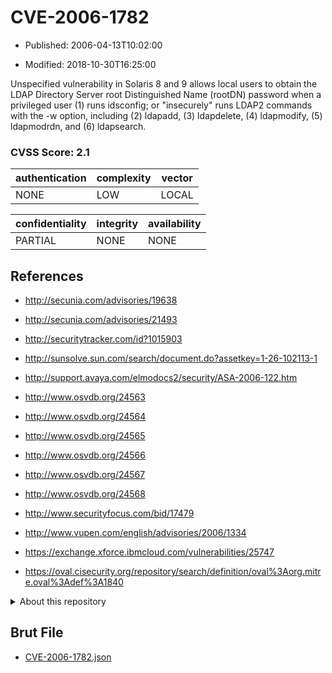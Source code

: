 # CVE-2006-1782

- Published: 2006-04-13T10:02:00

- Modified: 2018-10-30T16:25:00

Unspecified vulnerability in Solaris 8 and 9 allows local users to obtain the LDAP Directory Server root Distinguished Name (rootDN) password when a privileged user (1) runs idsconfig; or "insecurely" runs LDAP2 commands with the -w option, including (2) ldapadd, (3) ldapdelete, (4) ldapmodify, (5) ldapmodrdn, and (6) ldapsearch.

### CVSS Score: **2.1**

| authentication | complexity | vector |
| --- | --- | --- |
| NONE | LOW | LOCAL |

| confidentiality | integrity | availability |
| --- | --- | --- |
| PARTIAL | NONE | NONE |

## References

* http://secunia.com/advisories/19638

* http://secunia.com/advisories/21493

* http://securitytracker.com/id?1015903

* http://sunsolve.sun.com/search/document.do?assetkey=1-26-102113-1

* http://support.avaya.com/elmodocs2/security/ASA-2006-122.htm

* http://www.osvdb.org/24563

* http://www.osvdb.org/24564

* http://www.osvdb.org/24565

* http://www.osvdb.org/24566

* http://www.osvdb.org/24567

* http://www.osvdb.org/24568

* http://www.securityfocus.com/bid/17479

* http://www.vupen.com/english/advisories/2006/1334

* https://exchange.xforce.ibmcloud.com/vulnerabilities/25747

* https://oval.cisecurity.org/repository/search/definition/oval%3Aorg.mitre.oval%3Adef%3A1840

<details>
<summary>About this repository</summary> 

  This repository is part of the project [Live Hack CVE](https://github.com/Live-Hack-CVE). Main website can be found [www.live-hack.org](https://www.live-hack.org) 
  
  Made by [Sn0wAlice](https://github.com/Sn0wAlice) for the people that care about security and need to have a feed of the latest CVEs. Hope you enjoy it, don't forget to star the repo and follow me on [Twitter](https://twitter.com/Sn0wAlice) and [Github](https://github.com/Sn0wAlice). And that is my [personnal website](https://www.alice-snow.me/)

  - [Home Page](https://github.com/Live-Hack-CVE)
  - [Framework](https://github.com/Live-Hack-CVE/cve-framework)
  - [CVE database](https://github.com/Live-Hack-CVE/full_database)
  - [Changelog](https://github.com/Live-Hack-CVE/Changelog)
</details>

## Brut File

* [CVE-2006-1782.json](https://raw.githubusercontent.com/Live-Hack-CVE/full_database/main/cves/2006/CVE-2006-1782.json)

